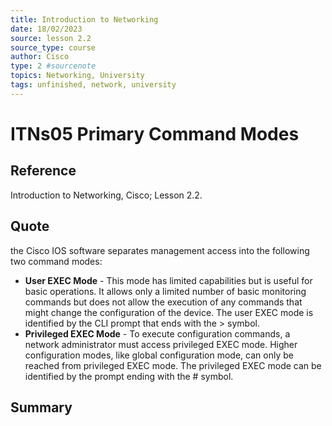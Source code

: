 ```yaml
---
title: Introduction to Networking
date: 18/02/2023
source: lesson 2.2
source_type: course
author: Cisco
type: 2 #sourcenote
topics: Networking, University
tags: unfinished, network, university
---
```

# ITNs05 Primary Command Modes

## **Reference**
Introduction to Networking, Cisco; Lesson 2.2.

## **Quote**
the Cisco IOS software separates management access into the following two command modes:

-   **User EXEC Mode** - This mode has limited capabilities but is useful for basic operations. It allows only a limited number of basic monitoring commands but does not allow the execution of any commands that might change the configuration of the device. The user EXEC mode is identified by the CLI prompt that ends with the > symbol.
-   **Privileged EXEC Mode** - To execute configuration commands, a network administrator must access privileged EXEC mode. Higher configuration modes, like global configuration mode, can only be reached from privileged EXEC mode. The privileged EXEC mode can be identified by the prompt ending with the # symbol.

## **Summary**
<!-- Resume of the idea with the context of the quote. -->
